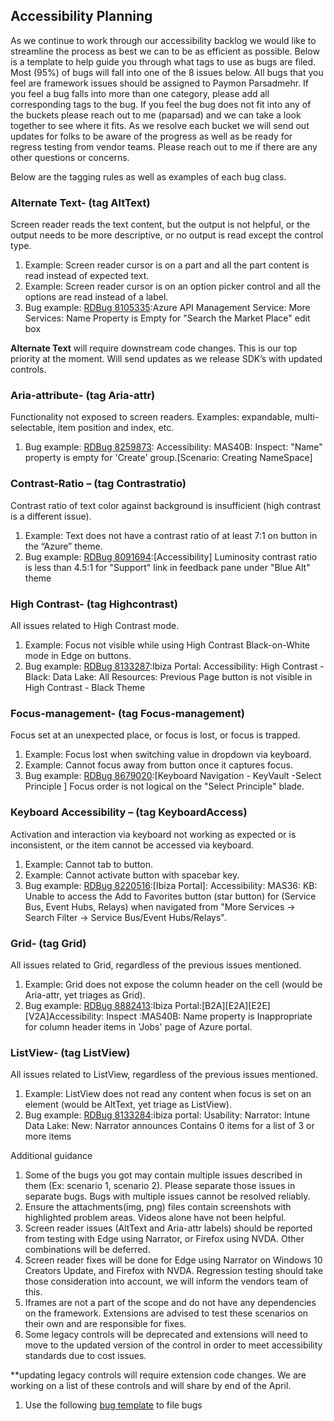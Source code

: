 <a name="accessibility-planning"></a>
## Accessibility Planning

As we continue to work through our accessibility backlog we would like to streamline the process as best we can to be as efficient as possible. Below is a template to help guide you through what tags to use as bugs are filed. Most (95%) of bugs will fall into one of the 8 issues below. All bugs that you feel are framework issues should be assigned to Paymon Parsadmehr. If you feel a bug falls into more than one category, please add all corresponding tags to the bug. If you feel the bug does not fit into any of the buckets please reach out to me (paparsad) and we can take a look together to see where it fits. As we resolve each bucket we will send out updates for folks to be aware of the progress as well as be ready for regress testing from vendor teams. Please reach out to me if there are any other questions or concerns. 
 
 
Below are the tagging rules as well as examples of each bug class. 
<a name="accessibility-planning-alternate-text-tag-alttext"></a>
### Alternate Text- (tag AltText)
  Screen reader reads the text content, but the output is not helpful, or the output needs to be more descriptive, or no output is read except the control type.
1.   Example: Screen reader cursor is on a part and all the part content is read instead of expected text.
1.   Example: Screen reader cursor is on an option picker control and all the options are read instead of a label.
1.   Bug example: [RDBug 8105335](http://vstfrd:8080/Azure/RD/_workitems#_a=edit&id=8105335):Azure API Management Service: More Services: Name Property is Empty for "Search the Market Place" edit box
 
**Alternate Text** will require downstream code changes. This is our top priority at the  moment. Will send updates as we release SDK’s with updated controls. 

<a name="accessibility-planning-aria-attribute-tag-aria-attr"></a>
### Aria-attribute- (tag Aria-attr)
  Functionality not exposed to screen readers. Examples: expandable, multi-selectable, item position and index, etc.
1.  Bug example: [RDBug 8259873](http://vstfrd:8080/Azure/RD/_workitems#_a=edit&id=8259873): Accessibility: MAS40B: Inspect: "Name" property is empty for 'Create' group.[Scenario: Creating NameSpace]
 

<a name="accessibility-planning-contrast-ratio-tag-contrastratio"></a>
### Contrast-Ratio – (tag Contrastratio)
Contrast ratio of text color against background is insufficient (high contrast is a different issue).
1.   Example: Text does not have a contrast ratio of at least 7:1 on button in the “Azure” theme.
1.   Bug example: [RDBug 8091694](http://vstfrd:8080/Azure/RD/_workitems#_a=edit&id=8091694):[Accessibility] Luminosity contrast ratio is less than 4.5:1 for "Support" link in feedback pane under "Blue Alt" theme
 
<a name="accessibility-planning-high-contrast-tag-highcontrast"></a>
### High Contrast- (tag Highcontrast)
All issues related to High Contrast mode.
1.   Example: Focus not visible while using High Contrast Black-on-White mode in Edge on buttons.
1.  Bug example: [RDBug 8133287](http://vstfrd:8080/Azure/RD/_workitems#_a=edit&id=8133287):Ibiza Portal: Accessibility: High Contrast - Black: Data Lake: All Resources: Previous Page button is not visible in High Contrast - Black Theme
  
<a name="accessibility-planning-focus-management-tag-focus-management"></a>
### Focus-management- (tag Focus-management)
Focus set at an unexpected place, or focus is lost, or focus is trapped.
1.   Example: Focus lost when switching value in dropdown via keyboard.
1.   Example: Cannot focus away from button once it captures focus.
1.  Bug example: [RDBug 8679020](http://vstfrd:8080/Azure/RD/_workitems#_a=edit&id=8679020):[Keyboard Navigation - KeyVault -Select Principle ] Focus order is not logical on the "Select Principle" blade.
 
<a name="accessibility-planning-keyboard-accessibility-tag-keyboardaccess"></a>
### Keyboard Accessibility – (tag KeyboardAccess)
Activation and interaction via keyboard not working as expected or is inconsistent, or the item cannot be accessed via keyboard.
1.   Example: Cannot tab to button.
1.   Example: Cannot activate button with spacebar key.
1.  Bug example: [RDBug 8220516](http://vstfrd:8080/Azure/RD/_workitems#_a=edit&id=8220516):[Ibiza Portal]: Accessibility: MAS36: KB: Unable to access the Add to Favorites button (star button) for (Service Bus, Event Hubs, Relays) when navigated from "More Services -> Search Filter -> Service Bus/Event Hubs/Relays".
 
<a name="accessibility-planning-grid-tag-grid"></a>
### Grid- (tag Grid)
All issues related to Grid, regardless of the previous issues mentioned.
1.  Example: Grid does not expose the column header on the cell (would be Aria-attr, yet triages as Grid).
1.  Bug example: [RDBug 8882413](http://vstfrd:8080/Azure/RD/_workitems#_a=edit&id=8882413):Ibiza Portal:[B2A][E2A][E2E][V2A]Accessibility: Inspect :MAS40B: Name property is Inappropriate for column header items in 'Jobs' page of Azure portal.
 
<a name="accessibility-planning-listview-tag-listview"></a>
### ListView- (tag ListView)
All issues related to ListView, regardless of the previous issues mentioned.
1. Example: ListView does not read any content when focus is set on an element (would be AltText, yet triage as ListView).
1. Bug example: [RDBug 8133284](http://vstfrd:8080/Azure/RD/_workitems#_a=edit&id=8133284):ibiza portal: Usability: Narrator: Intune Data Lake: New: Narrator announces Contains 0 items for a list of 3 or more items
 
 
 
Additional guidance
1.   Some of the bugs you got may contain multiple issues described in them (Ex: scenario 1, scenario 2). Please separate those issues in separate bugs. Bugs with multiple issues cannot be resolved reliably.
1.   Ensure the attachments(img, png) files contain screenshots with highlighted problem areas. Videos alone have not been helpful.
1.   Screen reader issues (AltText and Aria-attr labels) should be reported from testing with Edge using Narrator, or Firefox using NVDA. Other combinations will be deferred.
1.   Screen reader fixes will be done for Edge using Narrator on Windows 10 Creators Update, and Firefox with NVDA. Regression testing should take those consideration into account, we will inform the vendors team of this.
1.   Iframes are not a part of the scope and do not have any dependencies on the framework. Extensions are advised to test these scenarios on their own and are responsible for fixes.
1.   Some legacy controls will be deprecated and extensions will need to move to the updated version of the control in order to meet accessibility standards due to cost issues. 
 
**updating legacy controls will require extension code changes. We are working on a list of these controls and will share by end of the April. 

1.   Use the following [bug template](http://vstfrd:8080/Azure/RD/_workItems#_a=new&witd=RDBug&%5BSystem.AssignedTo%5D=Paymon%20Parsadmehr%20%3CNORTHAMERICA%5Cpaparsad%3E&%5BSystem.Description%5D=%3Cp%3E%3Cb%3EUpdate%26nbsp%3Bthe%20following%20fields%20and%20erase%20these%20instructions%3A%3C%2Fb%3E%3C%2Fp%3E%3Cp%3E1-%20Change%20TITLE%3C%2Fp%3E%3Cp%3E2-%20Add%20proper%20TAGS%20%28see%20email%29%3C%2Fp%3E%3Cp%3E3-%20Ensure%20FILE%20ATTACHMENTS%20include%20a%20screenshot%20circling%20the%20issue%20area%20with%20brief%20text.%20Videos%20aren%27t%20sufficient.%20Please%20don%27t%20use%20zip%20files.%3C%2Fp%3E%3Cp%3E4-%20Update%20DESCRIPTION%20with%20repro%20to%20problem%20area%20and%20expected%20behavior.%20No%20MAS%20description%2C%20no%20sample.%20Just%20repro%20and%20expectation.%3C%2Fp%3E&%5BMicrosoft.Rd.HowFound%5D=Acceptance&%5BMicrosoft.Azure.IssueType%5D=Code%20Defect&%5BSystem.AreaPath%5D=RD%5CAzure%20App%20Plat%5CAzurePortal%5CFx&%5BSystem.IterationPath%5D=RD%5CAzure%20App%20Plat%5CIbiza%5CNext) to file bugs 

